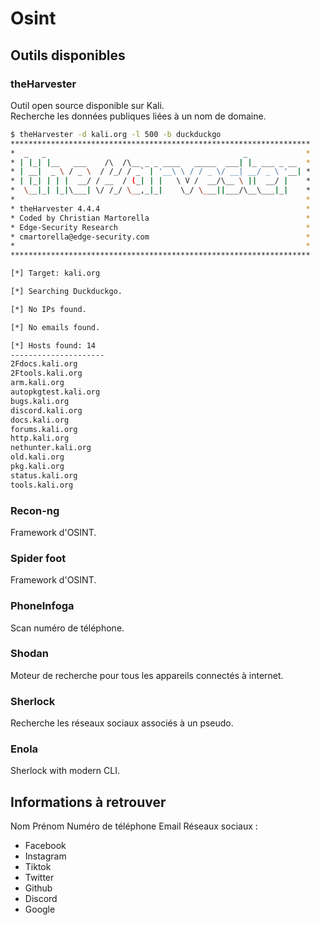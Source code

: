 # Osint

## Outils disponibles

### theHarvester

Outil open source disponible sur Kali.  
Recherche les données publiques liées à un nom de domaine.

```sh
$ theHarvester -d kali.org -l 500 -b duckduckgo
*******************************************************************
*  _   _                                            _             *
* | |_| |__   ___    /\  /\__ _ _ ____   _____  ___| |_ ___ _ __  *
* | __|  _ \ / _ \  / /_/ / _` | '__\ \ / / _ \/ __| __/ _ \ '__| *
* | |_| | | |  __/ / __  / (_| | |   \ V /  __/\__ \ ||  __/ |    *
*  \__|_| |_|\___| \/ /_/ \__,_|_|    \_/ \___||___/\__\___|_|    *
*                                                                 *
* theHarvester 4.4.4                                              *
* Coded by Christian Martorella                                   *
* Edge-Security Research                                          *
* cmartorella@edge-security.com                                   *
*                                                                 *
*******************************************************************

[*] Target: kali.org 

[*] Searching Duckduckgo. 

[*] No IPs found.

[*] No emails found.

[*] Hosts found: 14
---------------------
2Fdocs.kali.org
2Ftools.kali.org
arm.kali.org
autopkgtest.kali.org
bugs.kali.org
discord.kali.org
docs.kali.org
forums.kali.org
http.kali.org
nethunter.kali.org
old.kali.org
pkg.kali.org
status.kali.org
tools.kali.org
```

### Recon-ng

Framework d'OSINT.

### Spider foot

Framework d'OSINT.

### PhoneInfoga

Scan numéro de téléphone.

### Shodan

Moteur de recherche pour tous les appareils connectés à internet.

### Sherlock

Recherche les réseaux sociaux associés à un pseudo.

### Enola

Sherlock with modern CLI.

## Informations à retrouver

Nom
Prénom
Numéro de téléphone
Email
Réseaux sociaux :
- Facebook
- Instagram
- Tiktok
- Twitter
- Github
- Discord
- Google
